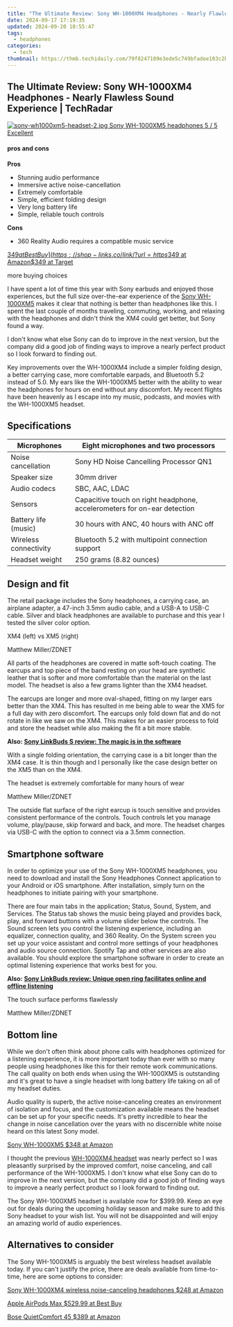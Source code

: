 ```yaml
---
title: "The Ultimate Review: Sony WH-1000XM4 Headphones - Nearly Flawless Sound Experience | TechRadar"
date: 2024-09-17 17:19:35
updated: 2024-09-20 10:55:47
tags:
  - headphones
categories:
  - tech
thumbnail: https://thmb.techidaily.com/79f8247109e3ede5c749bfadee103c2b769f1b6d964f687393a932568d85d036.jpg
---
```


## The Ultimate Review: Sony WH-1000XM4 Headphones - Nearly Flawless Sound Experience | TechRadar

[![sony-wh1000xm5-headset-2.jpg](https://www.zdnet.com/a/img/2022/10/12/bf974597-e7db-4c73-b173-a3596901c41f/sony-wh1000xm5-headset-2.jpg) Sony WH-1000XM5 headphones 5 / 5  Excellent](https://shop-links.co/link/?url=https%3A%2F%2Fwww.bestbuy.com%2Fsite%2Fsony-wh-1000xm5-wireless-noise-canceling-over-the-ear-headphones-black%2F6505727.p%3FskuId%3D6505727&publisher_slug=itechdaily19598&exclusive=1) 

#### pros and cons

**Pros** 
* Stunning audio performance
* Immersive active noise-cancellation
* Extremely comfortable
* Simple, efficient folding design
* Very long battery life
* Simple, reliable touch controls

**Cons** 
* 360 Reality Audio requires a compatible music service

[$349 at Best Buy](https://shop-links.co/link/?url=https%3A%2F%2Fwww.bestbuy.com%2Fsite%2Fsony-wh-1000xm5-wireless-noise-canceling-over-the-ear-headphones-black%2F6505727.p%3FskuId%3D6505727&publisher_slug=itechdaily19598&exclusive=1)[$349 at Amazon](https://buy.geni.us/Proxy.ashx?TSID=368250&GR%5FURL=https%3A%2F%2Fwww.amazon.com%2FSony-WH-1000XM5-Canceling-Headphones-Hands-Free%2Fdp%2FB09XS7JWHH%2F%3Ftag%3Dzd-buy-button-20%26ascsubtag%3D%5F%5FCOM%5FCLICK%5FID%5F%5F%7C9be8fdb7-7934-402e-81b4-b48d7f3a6ded%7Cdtp&dtb=1)[$349 at Target](https://shop-links.co/link/?url=https%3A%2F%2Fwww.target.com%2Fp%2Fsony-wh-1000xm5-bluetooth-wireless-noise-canceling-headphones-black%2F-%2FA-86314264&publisher_slug=itechdaily19598&exclusive=1)

more buying choices 

I have spent a lot of time this year with Sony earbuds and enjoyed those experiences, but the full size over-the-ear experience of the [Sony WH-1000XM5](https://electronics.sony.com/audio/headphones/all-headphones/p/wh1000xm5-s) makes it clear that nothing is better than headphones like this. I spent the last couple of months traveling, commuting, working, and relaxing with the headphones and didn't think the XM4 could get better, but Sony found a way.

I don't know what else Sony can do to improve in the next version, but the company did a good job of finding ways to improve a nearly perfect product so I look forward to finding out. 

Key improvements over the WH-1000XM4 include a simpler folding design, a better carrying case, more comfortable earpads, and Bluetooth 5.2 instead of 5.0\. My ears like the WH-1000XM5 better with the ability to wear the headphones for hours on end without any discomfort. My recent flights have been heavenly as I escape into my music, podcasts, and movies with the WH-1000XM5 headset.

## Specifications

| Microphones           | Eight microphones and two processors                                     |
| --------------------- | ------------------------------------------------------------------------ |
| Noise cancellation    | Sony HD Noise Cancelling Processor QN1                                   |
| Speaker size          | 30mm driver                                                              |
| Audio codecs          | SBC, AAC, LDAC                                                           |
| Sensors               | Capacitive touch on right headphone, accelerometers for on-ear detection |
| Battery life (music)  | 30 hours with ANC, 40 hours with ANC off                                 |
| Wireless connectivity | Bluetooth 5.2 with multipoint connection support                         |
| Headset weight        | 250 grams (8.82 ounces)                                                  |

## Design and fit

The retail package includes the Sony headphones, a carrying case, an airplane adapter, a 47-inch 3.5mm audio cable, and a USB-A to USB-C cable. Silver and black headphones are available to purchase and this year I tested the silver color option.

XM4 (left) vs XM5 (right)

Matthew Miller/ZDNET

All parts of the headphones are covered in matte soft-touch coating. The earcups and top piece of the band resting on your head are synthetic leather that is softer and more comfortable than the material on the last model. The headset is also a few grams lighter than the XM4 headset.

The earcups are longer and more oval-shaped, fitting on my larger ears better than the XM4\. This has resulted in me being able to wear the XM5 for a full day with zero discomfort. The earcups only fold down flat and do not rotate in like we saw on the XM4\. This makes for an easier process to fold and store the headset while also making the fit a bit more stable.

**Also: [Sony LinkBuds S review: The magic is in the software](https://www.zdnet.com/article/sony-linkbuds-s-review/)**

With a single folding orientation, the carrying case is a bit longer than the XM4 case. It is thin though and I personally like the case design better on the XM5 than on the XM4.

The headset is extremely comfortable for many hours of wear

Matthew Miller/ZDNET

The outside flat surface of the right earcup is touch sensitive and provides consistent performance of the controls. Touch controls let you manage volume, play/pause, skip forward and back, and more. The headset charges via USB-C with the option to connect via a 3.5mm connection.

## Smartphone software

In order to optimize your use of the Sony WH-1000XM5 headphones, you need to download and install the Sony Headphones Connect application to your Android or iOS smartphone. After installation, simply turn on the headphones to initiate pairing with your smartphone.

There are four main tabs in the application; Status, Sound, System, and Services. The Status tab shows the music being played and provides back, play, and forward buttons with a volume slider below the controls. The Sound screen lets you control the listening experience, including an equalizer, connection quality, and 360 Reality. On the System screen you set up your voice assistant and control more settings of your headphones and audio source connection. Spotify Tap and other services are also available. You should explore the smartphone software in order to create an optimal listening experience that works best for you.

**Also: [Sony LinkBuds review: Unique open ring facilitates online and offline listening](https://www.zdnet.com/article/sony-linkbuds-review/)**

The touch surface performs flawlessly

Matthew Miller/ZDNET

## Bottom line

While we don't often think about phone calls with headphones optimized for a listening experience, it is more important today than ever with so many people using headphones like this for their remote work communications. The call quality on both ends when using the WH-1000XM5 is outstanding and it's great to have a single headset with long battery life taking on all of my headset duties.

Audio quality is superb, the active noise-canceling creates an environment of isolation and focus, and the customization available means the headset can be set up for your specific needs. It's pretty incredible to hear the change in noise cancellation over the years with no discernible white noise heard on this latest Sony model.

[Sony WH-1000XM5 $348 at Amazon](https://buy.geni.us/Proxy.ashx?TSID=368250&GR%5FURL=https%3A%2F%2Fwww.amazon.com%2Fdp%2FB09XS7JWHH%2Fref%3Dasc%5Fdf%5FB09XS7JWHH1665399600000%3Fcreative%3D395261%26creativeASIN%3DB09XS7JWHH%26linkCode%3Dasn%26tag%3Dzd-buy-button-20%26ascsubtag%3D%5F%5FCOM%5FCLICK%5FID%5F%5F%7C9be8fdb7-7934-402e-81b4-b48d7f3a6ded%7Cdtp&dtb=1)

I thought the previous [WH-1000XM4 headset](https://buy.geni.us/Proxy.ashx?TSID=368250&GR%5FURL=https%3A%2F%2Fwww.amazon.com%2FSony-WH-1000XM4-Canceling-Headphones-phone-call%2Fdp%2FB0863FR3S9%3Fth%3D1%26tag%3Dzd-buy-button-20%26ascsubtag%3D%5F%5FCOM%5FCLICK%5FID%5F%5F%7C9be8fdb7-7934-402e-81b4-b48d7f3a6ded%7Cdtp&dtb=1) was nearly perfect so I was pleasantly surprised by the improved comfort, noise canceling, and call performance of the WH-1000XM5\. I don't know what else Sony can do to improve in the next version, but the company did a good job of finding ways to improve a nearly perfect product so I look forward to finding out.

The Sony WH-1000XM5 headset is available now for $399.99\. Keep an eye out for deals during the upcoming holiday season and make sure to add this Sony headset to your wish list. You will not be disappointed and will enjoy an amazing world of audio experiences.

## Alternatives to consider

The Sony WH-1000XM5 is arguably the best wireless headset available today. If you can't justify the price, there are deals available from time-to-time, here are some options to consider:

[Sony WH-1000XM4 wireless noise-canceling headphones $248 at Amazon](https://buy.geni.us/Proxy.ashx?TSID=368250&GR%5FURL=https%3A%2F%2Fwww.amazon.com%2Fdp%2FB0863TXGM3%3FlinkCode%3Dogi%26th%3D1%26psc%3D1%26tag%3Dzd-buy-button-20%26ascsubtag%3D%5F%5FCOM%5FCLICK%5FID%5F%5F%7C9be8fdb7-7934-402e-81b4-b48d7f3a6ded%7Cdtp&dtb=1)

[Apple AirPods Max $529.99 at Best Buy](https://shop-links.co/link/?url=https%3A%2F%2Fbestbuy.7tiv.net%2Fc%2F376373%2F633495%2F10014%3Fprodsku%3D6373460%26u%3Dhttp%253A%252F%252Fwww.bestbuy.com%252Fsite%252F-%252F6373460.p%253Fcmp%253DRMX&publisher_slug=itechdaily19598&exclusive=1)

[Bose QuietComfort 45 $389 at Amazon](https://buy.geni.us/Proxy.ashx?TSID=368250&GR%5FURL=https%3A%2F%2Fwww.amazon.com%2Fdp%2FB0B7KCP6SL%3FlinkCode%3Dogi%26th%3D1%26psc%3D1%26tag%3Dzd-buy-button-20%26ascsubtag%3D%5F%5FCOM%5FCLICK%5FID%5F%5F%7C9be8fdb7-7934-402e-81b4-b48d7f3a6ded%7Cdtp&dtb=1)

<ins class="adsbygoogle"
     style="display:block"
     data-ad-format="autorelaxed"
     data-ad-client="ca-pub-7571918770474297"
     data-ad-slot="1223367746"></ins>



<ins class="adsbygoogle"
     style="display:block"
     data-ad-client="ca-pub-7571918770474297"
     data-ad-slot="8358498916"
     data-ad-format="auto"
     data-full-width-responsive="true"></ins>

